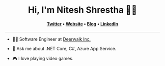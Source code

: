 <h1 align='center'> Hi, I'm Nitesh Shrestha 👨‍💻 </h1>
<h4 align="center"><a href="https://twitter.com/RipleyWopr">Twitter</a> &bull; <a href="https://niteshrestha.com.np">Website</a> &bull; <a href="https://blog.niteshrestha.com.np">Blog</a> &bull; <a href="https://www.linkedin.com/in/niteshrestha/">LinkedIn</a></h4>

---

- 👨‍💻 Software Engineer at [Deerwalk Inc.](https://www.deerwalk.com/)

- 💬 Ask me about .NET Core, C#, Azure App Service.

- 🎮 I love playing video games.
